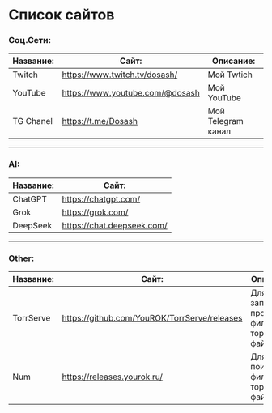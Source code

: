 # Список сайтов

### Соц.Сети:

| Название: | Сайт: | Описание: |
|-|-|-|
| Twitch | https://www.twitch.tv/dosash/ | Мой Twtich |
| YouTube | https://www.youtube.com/@dosash | Мой YouTube |
| TG Chanel | https://t.me/Dosash | Мой Telegram канал |

---

### AI:

| Название: | Сайт: |
|-|-|
| ChatGPT  | https://chatgpt.com/ |
| Grok  | https://grok.com/ |
| DeepSeek  | https://chat.deepseek.com/ |

---

### Other:

| Название: | Сайт: | Описание: |
|-|-|-|
| TorrServe | https://github.com/YouROK/TorrServe/releases | Для запуска и просмотра фильмов в торрент файлах. |
| Num | https://releases.yourok.ru/ | Для поиска фильмов в торрент файлах |